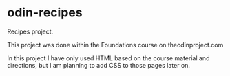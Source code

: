 # odin-recipes
Recipes project. 

This project was done within the Foundations course on theodinproject.com

In this project I have only used HTML based on the course material and directions, but I am planning to add CSS to those pages later on.

